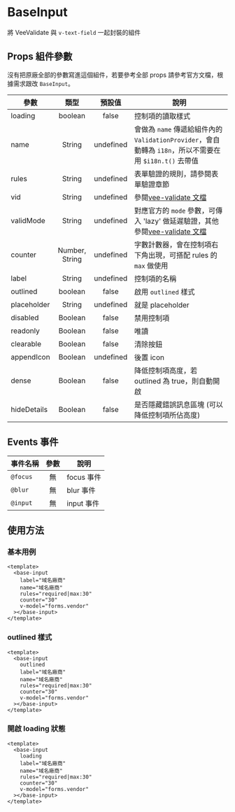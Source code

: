 # BaseInput

將 VeeValidate 與 `v-text-field` 一起封裝的組件

## Props 組件參數

沒有把原廠全部的參數寫進這個組件，若要參考全部 props 請參考官方文檔，根據需求跟改 `BaseInput`。

| 參數        |      類型      |  預設值   | 說明                                                                                                    |
| ----------- | :------------: | :-------: | ------------------------------------------------------------------------------------------------------- |
| loading     |    boolean     |   false   | 控制項的讀取樣式                                                                                        |
| name        |     String     | undefined | 會做為 `name` 傳遞給組件內的 `ValidationProvider`，會自動轉為 `i18n`，所以不需要在用 `$i18n.t()` 去帶值 |
| rules       |     String     | undefined | 表單驗證的規則，請參閱表單驗證章節                                                                      |
| vid         |     String     | undefined | 參閱[vee-validate 文檔](https://reurl.cc/oLpQOl)                                                        |
| validMode   |     String     | undefined | 對應官方的 `mode` 參數，可傳入 'lazy' 做延遲驗證，其他參閱[vee-validate 文檔](https://reurl.cc/5lVMmV)  |
| counter     | Number, String | undefined | 字數計數器，會在控制項右下角出現，可搭配 rules 的 `max` 做使用                                          |
| label       |     String     | undefined | 控制項的名稱                                                                                            |
| outlined    |    boolean     |   false   | 啟用 `outlined` 樣式                                                                                    |
| placeholder |     String     | undefined | 就是 placeholder                                                                                        |
| disabled    |    Boolean     |   false   | 禁用控制項                                                                                              |
| readonly    |    Boolean     |   false   | 唯讀                                                                                                    |
| clearable   |    Boolean     |   false   | 清除按鈕                                                                                                |
| appendIcon  |    Boolean     | undefined | 後置 icon                                                                                               |
| dense       |    Boolean     |   false   | 降低控制項高度，若 outlined 為 true，則自動開啟                                                         |
| hideDetails |    Boolean     |   false   | 是否隱藏錯誤訊息區塊 (可以降低控制項所佔高度)                                                           |

## Events 事件

| 事件名稱 | 參數 | 說明       |
| -------- | :--: | ---------- |
| `@focus` |  無  | focus 事件 |
| `@blur`  |  無  | blur 事件  |
| `@input` |  無  | input 事件 |

## 使用方法

### 基本用例

```vue
<template>
  <base-input
    label="域名廠商"
    name="域名廠商"
    rules="required|max:30"
    counter="30"
    v-model="forms.vendor"
  ></base-input>
</template>
```

### outlined 樣式

```vue
<template>
  <base-input
    outlined
    label="域名廠商"
    name="域名廠商"
    rules="required|max:30"
    counter="30"
    v-model="forms.vendor"
  ></base-input>
</template>
```

### 開啟 loading 狀態

```vue
<template>
  <base-input
    loading
    label="域名廠商"
    name="域名廠商"
    rules="required|max:30"
    counter="30"
    v-model="forms.vendor"
  ></base-input>
</template>
```

